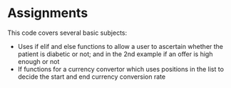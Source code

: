 # Assignments

This code covers several basic subjects:
- Uses if elif and else functions to allow a user to ascertain whether the patient is diabetic or not; and in the 2nd example if an offer is high enough or not
- If functions for a currency convertor which uses positions in the list to decide the start and end currency conversion rate
